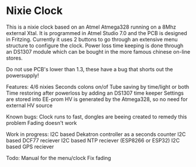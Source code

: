 # Nixie Clock

This is a nixie clock based on an Atmel Atmega328 running on a 8Mhz external Xtal. It is programmed in Atmel Studio 7.0
and the PCB is designed in Fritzing.
Currently it uses 2 buttons to go through an extensive menu structure to configure the clock.
Power loss time keeping is done through an DS1307 module which can be bought in the more famous chinese on-line stores.

Do not use PCB's lower than 1.3, these have a bug that shorts out the powersupply!

Features:
	4/6 nixies
	Seconds colons on/of
	Tube saving by time/light or both
	Time restoring after powerloss by adding an DS1307 time keeper
	Settings are stored into EE-prom
	HV is generated by the Atmega328, so no need for external HV source
	
Known bugs:
	Clock runs to fast, dongles are beeing created to remedy this problem
	Fading doesn't work
	
Work in progress:
	I2C based Dekatron controller as a seconds counter
	I2C based DCF77 reciever
	I2C based NTP reciever (ESP8266 or ESP32)
	I2C based GPS reciever
	
Todo:
	Manual for the menu/clock
	Fix fading
